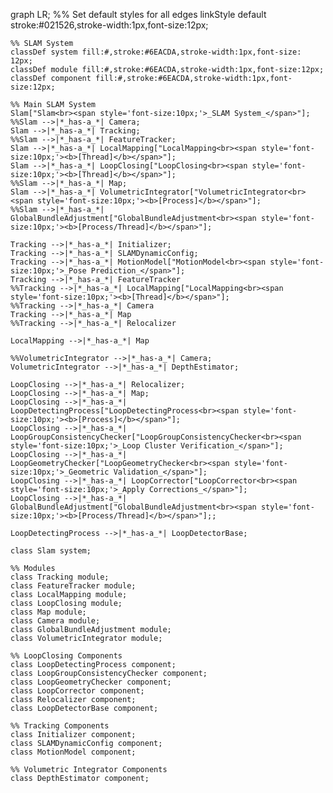 graph LR;
    %% Set default styles for all edges
    linkStyle default stroke:#021526,stroke-width:1px,font-size:12px;

    %% SLAM System
    classDef system fill:#,stroke:#6EACDA,stroke-width:1px,font-size: 12px;
    classDef module fill:#,stroke:#6EACDA,stroke-width:1px,font-size:12px;
    classDef component fill:#,stroke:#6EACDA,stroke-width:1px,font-size:12px;

    %% Main SLAM System
    Slam["Slam<br><span style='font-size:10px;'>_SLAM System_</span>"];
    %%Slam -->|*_has-a_*| Camera;
    Slam -->|*_has-a_*| Tracking;
    %%Slam -->|*_has-a_*| FeatureTracker;
    Slam -->|*_has-a_*| LocalMapping["LocalMapping<br><span style='font-size:10px;'><b>[Thread]</b></span>"];
    Slam -->|*_has-a_*| LoopClosing["LoopClosing<br><span style='font-size:10px;'><b>[Thread]</b></span>"];
    %%Slam -->|*_has-a_*| Map;
    Slam -->|*_has-a_*| VolumetricIntegrator["VolumetricIntegrator<br><span style='font-size:10px;'><b>[Process]</b></span>"];
    %%Slam -->|*_has-a_*| GlobalBundleAdjustment["GlobalBundleAdjustment<br><span style='font-size:10px;'><b>[Process/Thread]</b></span>"];

    Tracking -->|*_has-a_*| Initializer;
    Tracking -->|*_has-a_*| SLAMDynamicConfig;
    Tracking -->|*_has-a_*| MotionModel["MotionModel<br><span style='font-size:10px;'>_Pose Prediction_</span>"];
    Tracking -->|*_has-a_*| FeatureTracker
    %%Tracking -->|*_has-a_*| LocalMapping["LocalMapping<br><span style='font-size:10px;'><b>[Thread]</b></span>"];  
    %%Tracking -->|*_has-a_*| Camera          
    Tracking -->|*_has-a_*| Map     
    %%Tracking -->|*_has-a_*| Relocalizer

    LocalMapping -->|*_has-a_*| Map

    %%VolumetricIntegrator -->|*_has-a_*| Camera;
    VolumetricIntegrator -->|*_has-a_*| DepthEstimator; 

    LoopClosing -->|*_has-a_*| Relocalizer;
    LoopClosing -->|*_has-a_*| Map;
    LoopClosing -->|*_has-a_*| LoopDetectingProcess["LoopDetectingProcess<br><span style='font-size:10px;'><b>[Process]</b></span>"];
    LoopClosing -->|*_has-a_*| LoopGroupConsistencyChecker["LoopGroupConsistencyChecker<br><span style='font-size:10px;'>_Loop Cluster Verification_</span>"];
    LoopClosing -->|*_has-a_*| LoopGeometryChecker["LoopGeometryChecker<br><span style='font-size:10px;'>_Geometric Validation_</span>"];
    LoopClosing -->|*_has-a_*| LoopCorrector["LoopCorrector<br><span style='font-size:10px;'>_Apply Corrections_</span>"];
    LoopClosing -->|*_has-a_*| GlobalBundleAdjustment["GlobalBundleAdjustment<br><span style='font-size:10px;'><b>[Process/Thread]</b></span>"];;

    LoopDetectingProcess -->|*_has-a_*| LoopDetectorBase;

    class Slam system;

    %% Modules
    class Tracking module;
    class FeatureTracker module;
    class LocalMapping module;
    class LoopClosing module;
    class Map module;
    class Camera module;
    class GlobalBundleAdjustment module;
    class VolumetricIntegrator module;

    %% LoopClosing Components
    class LoopDetectingProcess component;
    class LoopGroupConsistencyChecker component;
    class LoopGeometryChecker component;
    class LoopCorrector component;
    class Relocalizer component;
    class LoopDetectorBase component;

    %% Tracking Components
    class Initializer component;
    class SLAMDynamicConfig component;
    class MotionModel component;

    %% Volumetric Integrator Components
    class DepthEstimator component;
